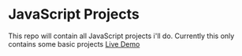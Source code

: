 # JavaScript Projects
<!-- This is for JavaScript 30 Course by Wesbos -->
This repo will contain all JavaScript projects i'll do.
Currently this only contains some basic projects
[Live Demo](https://abdulmoeez060.github.io/javascript-projects/)
